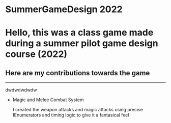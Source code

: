 # SummerGameDesign 2022 <br>
<h1>Hello, this was a class game made during a summer pilot game design course (2022)</h1>
<h2>Here are my contributions towards the game</h2>
<hr>
<p>dwdwdwdwdw</p>
<ul>
  <li>Magic and Melee Combat System
  <p>I created the weapon attacks and magic attacks using precise IEnumerators and timing logic to give it a fantasical feel</p>
  </li>
